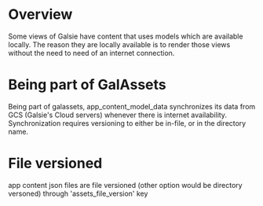 # Overview
Some views of Galsie have content that uses models which are available locally.
The reason they are locally available is to render those views without the need to need of an internet connection.

# Being part of GalAssets
Being part of galassets, app_content_model_data synchronizes its data from GCS (Galsie's Cloud servers) whenever there is internet availability. Synchronization requires versioning to either be in-file, or in the directory name.

# File versioned
app content json files are file versioned (other option would be directory versoned) through 'assets_file_version' key 
